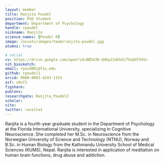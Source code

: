 ```yaml
---
layout: member
title: Ranjita Poudel
position: PhD Student
department: Department of Psychology
handle: rpoudel
nickname: Ranjita
science_names: [Poudel R]
image: /assets/images/team/ranjita-poudel.jpg
alumni: true

# social
cv: https://drive.google.com/open?id=0B543K-QXbp21dkhOcTVaQXF5VGc
nih_biosketch:
email: rpoud001@fiu.edu
github: rpoudel1
orcid: 0000-0003-4343-1153
osf: v9uf3
figshare:
publons:
researchgate: Ranjita_Poudel2
scholar:
site:
twitter: ranzita1
---
```


Ranjita is a fourth-year graduate student in the Department of Psychology at the Florida International University, specializing in Cognitive Neuroscience. She completed her M.Sc. in Neuroscience from the Norwegian University of Science and Technology (NTNU), Norway and B.Sc. in Human Biology from the Kathmandu University School of Medical Sciences (KUMS), Nepal. Ranjita is interested in application of meditation on human brain functions, drug abuse and addiction.
